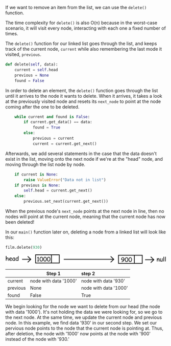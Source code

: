 <!--title={Deleting from a Linked List}-->

<!--badges={Algorithms:10}-->

<!--concepts={Deleting from a Linked List}-->

If we want to remove an item from the list, we can use the `delete()` function.

The time complexity for `delete()` is also O(n) because in the worst-case scenario, it will visit every node, interacting with each one a fixed number of times.

The `delete()` function for our linked list goes through the list, and keeps track of the current node, `current` while also remembering the last mode it visited, `previous`. 

```python
def delete(self, data):
    current = self.head
    previous = None
    found = False
```
In order to delete an element, the `delete()` function goes through the list until it arrives to the node it wants to delete. When it arrives, it takes a look at the previously visited node and resets its `next_node` to point at the node coming after the one to be deleted. 

```python
    while current and found is False:
        if current.get_data() == data:
            found = True
        else:
            previous = current
            current = current.get_next()
```
Afterwards, we add several statements in the case that the data doesn't exist in the list, moving onto the next node if we're at the "head" node, and moving through the list node by node. 

```python
    if current is None:
        raise ValueError("Data not in list")
    if previous is None:
        self.head = current.get_next()
    else:
        previous.set_next(current.get_next())
```
When the previous node's `next_node` points at the next node in line, then no nodes will point at the current node, meaning that the current node has now been deleted!

In our `main()` function later on, deleting a node from a linked list will look like this:

```python
film.delete(930)
```
![](../images/4.jpg)

|          | Step 1                | step 2                |
| -------- | --------------------- | :-------------------- |
| current  | node with data '1000' | node with data '930'  |
| previous | None                  | node with data '1000' |
| found    | False                 | True                  |

We begin looking for the node we want to delete from our head (the node with data '1000').  It's not holding the data we were looking for, so we go to the next node. At the same time, we update the current node and previous node. In this example, we find data '930' in our second step. We set our pervious node points to the node that the current node is pointing at. Thus, after deletion, the node with '1000' now points at the node with '900' instead of the node with '930.'

